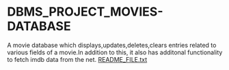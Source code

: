 # DBMS_PROJECT_MOVIES-DATABASE
A movie database which  displays,updates,deletes,clears entries related to various fields of a movie.In addition to this, it also has additonal functionality to fetch imdb data from the net.
[README_FILE.txt](https://github.com/veer282000/DBMS_PROJECT_MOVIES-DATABASE/files/6292442/README_FILE.txt)
